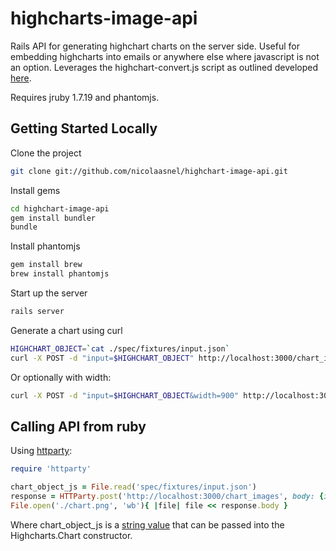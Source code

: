 # highcharts-image-api

Rails API for generating highchart charts on the server side.  Useful for embedding highcharts into emails or anywhere else where
javascript is not an option. Leverages the highchart-convert.js script as outlined developed [here](http://www.highcharts.com/component/content/article/2-news/52-serverside-generated-charts).

Requires jruby 1.7.19 and phantomjs.

## Getting Started Locally

Clone the project

```bash
git clone git://github.com/nicolaasnel/highchart-image-api.git
```

Install gems
```bash
cd highchart-image-api
gem install bundler
bundle
```

Install phantomjs
```bash
gem install brew
brew install phantomjs
```

Start up the server
```bash
rails server
```

Generate a chart using curl
```bash
HIGHCHART_OBJECT=`cat ./spec/fixtures/input.json`
curl -X POST -d "input=$HIGHCHART_OBJECT" http://localhost:3000/chart_images -o ./chart.png
```

Or optionally with width:
```bash
curl -X POST -d "input=$HIGHCHART_OBJECT&width=900" http://localhost:3000/chart_images -o ./chart.png
```

## Calling API from ruby

Using [httparty](https://github.com/jnunemaker/httparty):
```ruby
require 'httparty'

chart_object_js = File.read('spec/fixtures/input.json')
response = HTTParty.post('http://localhost:3000/chart_images', body: {input: chart_object_js, width:550})
File.open('./chart.png', 'wb'){ |file| file << response.body }
```

Where chart_object_js is a [string value](spec/fixtures/input.json) that can be passed into the Highcharts.Chart constructor.




